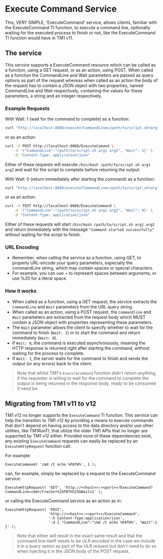 # Execute Command Service

This, VERY SIMPLE, 'ExecuteCommand' service, allows clients, familiar with the ExecuteCommand TI function, to execute a command line, optionally waiting for the executed process to finish or not, like the ExecuteCommand TI function would have in TM1 v11.

## The service

This service supports a ExecuteCommand resource which can be called as a function, using a GET request, or as an action, using POST. When called as a function the CommandLine and Wait parameters are passed as query options as part of the request whereas when called as an action the body of the request has to contain a JSON object with two properties, named CommandLine and Wait respectively, containing the values for these parameters, a string and an integer respectively.

### Example Requests

With Wait: 1 (wait for the command to complete) as a function:

```bash
curl "http://localhost:8080/execute?CommandLine=/path/to/script.sh+arg1+arg2&Wait=1"
```

or as an action:

```bash
curl -X POST http://localhost:8080/ExecuteComand \
    -d '{"CommandLine":"/path/to/script.sh arg1 arg2", "Wait": 1}' \
    -H "Content-Type: application/json"
```

Either of these requests will execute `/bin/bash /path/to/script.sh arg1 arg2` and wait for the script to complete before returning the output.

With Wait: 0 (return immediately after starting the command) as a function:

```bash
curl "http://localhost:8080/execute?CommandLine=/path/to/script.sh+arg1+arg2&Wait=0"
```

or as an action:

```bash
curl -X POST http://localhost:8080/ExecuteCommand \
    -d '{"CommandLine":"/path/to/script.sh arg1 arg2", "Wait": 0}' \
    -H "Content-Type: application/json"
```

Either of these requests will start `/bin/bash /path/to/script.sh arg1 arg2` and return immediately with the message `"Command started successfully"` without waiting for the script to finish.

### URL Encoding
- Remember, when calling the service as a function, using GET, to properly URL-encode your query parameters, especially the commandLine string, which may contain spaces or special characters.
- For example, you can use + to represent spaces between arguments, or use %20 for a literal space.

### How it works
- When called as a function, using a GET request, the service extracts the `CommandLine` and `Wait` parameters from the URL query string.
- When called as an action, using a POST request, the `Commandline` and `Wait` parameters are extracted from the request body which MUST contain a JSON object with properties representing these parameters.
- The `Wait` parameter allows the client to specify whether to wait for the command to finish (`Wait: 1`) or to start the command and return immediately (`Wait: 0`).
- If `Wait: 0`, the command is executed asynchronously, meaning the HTTP response is returned right after starting the command, without waiting for the process to complete.
- If `Wait: 1`, the server waits for the command to finish and sends the output (or any errors) back to the client.

> Note that whilst TM1's `ExecuteCommand` function didn't return anything, if the requester is willing to wait for the command to complete the output is being returned in the response body, ready to be consumed if need be.

## Migrating from TM1 v11 to v12

TM1 v12 no longer supports the `ExecuteCommand` TI function. This service can help the transition to TM1 v12 by providing a means to execute commands that don't depend on having access to the data directory and/or use other utilities, like TM1RunTI, that utilize the older TM1 APIs that no longer are supported by TM1 v12 either. Provided none of these dependencies exist, any existing `ExecuteCommand` requests can easily be replaced by an `ExecuteHttpRequest` function call.

For example:

```tm1-ti
ExecuteCommand( 'cmd /C echo %PATH%', 1 );
```

can, for example, simply be replaced by a request to the ExecuteCommand service:

```tm1=ti
ExecuteHttpRequest( 'GET', 'http://<<host>>:<<port>>/ExecuteCommand?CommandLine=cmd+/C+echo+%25PATH%25&Wait=1' );
```

or calling the ExecuteCommand service as an action as in:

```tm1-ti
ExecuteHttpRequest( 'POST', 
                    'http://<<host>>:<<port>>/ExecuteCommand', 
                    '-h Content-Type:application/json',
                    '-d { "CommandLine":"cmd /C echo %PATH%", "Wait":1 }' );
```

> Note that either will result in the exact same result and that the command line itself needs to be ULR encoded in the case we include it in a query option as part of the ULR request but don't need to do so when injecting it in the JSON body of the POST request.
